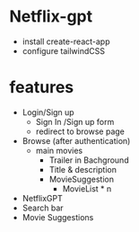 # Netflix-gpt
- install create-react-app
- configure tailwindCSS

# features
- Login/Sign up
  - Sign In /Sign up form
  - redirect to browse page
- Browse (after authentication)
  - main movies
    - Trailer in Bachground
    - Title & description
    - MovieSuggestion
      - MovieList * n
- NetflixGPT 
 - Search bar
 - Movie Suggestions        